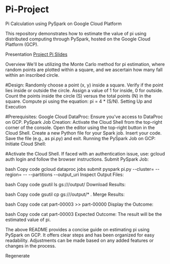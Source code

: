 # Pi-Project
Pi Calculation using PySpark on Google Cloud Platform

This repository demonstrates how to estimate the value of pi using distributed computing through PySpark, hosted on the Google Cloud Platform (GCP).

Presentation
[Project Pi Slides](https://docs.google.com/presentation/d/1pw_erd39RDkqkPLh4RyZR9yZTZDuUkNF/edit#slide=id.p1)

Overview
We'll be utilizing the Monte Carlo method for pi estimation, where random points are plotted within a square, and we ascertain how many fall within an inscribed circle.

#Design:
Randomly choose a point (x, y) inside a square.
Verify if the point lies inside or outside the circle. Assign a value of 1 for inside, 0 for outside.
Count the points inside the circle (S) versus the total points (N) in the square.
Compute pi using the equation: pi = 4 * (S/N).
Setting Up and Execution

#Prerequisites:
Google Cloud DataProc: Ensure you've access to DataProc on GCP.
PySpark Job Creation:
Activate the Cloud Shell from the top-right corner of the console.
Open the editor using the top-right button in the Cloud Shell.
Create a new Python file for your Spark job. Insert your code.
Save the file (e.g., as pi.py) and exit.
Running the PySpark Job on GCP:
Initiate Cloud Shell:

#Activate the Cloud Shell.
If faced with an authentication issue, use: gcloud auth login and follow the browser instructions.
Submit PySpark Job:

bash
Copy code
gcloud dataproc jobs submit pyspark pi.py --cluster=<cluster-name> --region=<region> -- --partitions <partition-count> --output_uri <output-path>
Inspect Output Files:

bash
Copy code
gsutil ls gs://<bucket-name>/output/
Download Results:

bash
Copy code
gsutil cp gs://<bucket-name>/output/* .
Merge Results:

bash
Copy code
cat part-00003 >> part-00000
Display the Outcome:

bash
Copy code
cat part-00003
Expected Outcome:
The result will be the estimated value of pi.

The above README provides a concise guide on estimating pi using PySpark on GCP. It offers clear steps and has been organized for easy readability. Adjustments can be made based on any added features or changes in the process.






Regenerate
